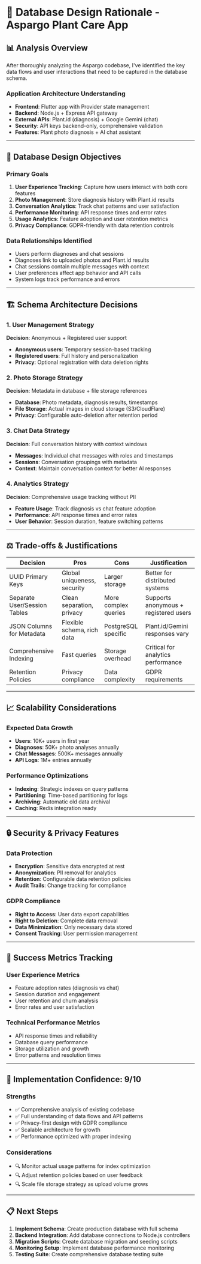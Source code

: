 # 🌱 Database Design Rationale - Aspargo Plant Care App

## 📊 **Analysis Overview**

After thoroughly analyzing the Aspargo codebase, I've identified the key data flows and user interactions that need to be captured in the database schema.

### **Application Architecture Understanding**
- **Frontend**: Flutter app with Provider state management
- **Backend**: Node.js + Express API gateway
- **External APIs**: Plant.id (diagnosis) + Google Gemini (chat)
- **Security**: API keys backend-only, comprehensive validation
- **Features**: Plant photo diagnosis + AI chat assistant

---

## 🎯 **Database Design Objectives**

### **Primary Goals**
1. **User Experience Tracking**: Capture how users interact with both core features
2. **Photo Management**: Store diagnosis history with Plant.id results
3. **Conversation Analytics**: Track chat patterns and user satisfaction
4. **Performance Monitoring**: API response times and error rates
5. **Usage Analytics**: Feature adoption and user retention metrics
6. **Privacy Compliance**: GDPR-friendly with data retention controls

### **Data Relationships Identified**
- Users perform diagnoses and chat sessions
- Diagnoses link to uploaded photos and Plant.id results
- Chat sessions contain multiple messages with context
- User preferences affect app behavior and API calls
- System logs track performance and errors

---

## 🏗️ **Schema Architecture Decisions**

### **1. User Management Strategy**
**Decision**: Anonymous + Registered user support
- **Anonymous users**: Temporary session-based tracking
- **Registered users**: Full history and personalization
- **Privacy**: Optional registration with data deletion rights

### **2. Photo Storage Strategy**
**Decision**: Metadata in database + file storage references
- **Database**: Photo metadata, diagnosis results, timestamps
- **File Storage**: Actual images in cloud storage (S3/CloudFlare)
- **Privacy**: Configurable auto-deletion after retention period

### **3. Chat Data Strategy**
**Decision**: Full conversation history with context windows
- **Messages**: Individual chat messages with roles and timestamps
- **Sessions**: Conversation groupings with metadata
- **Context**: Maintain conversation context for better AI responses

### **4. Analytics Strategy**
**Decision**: Comprehensive usage tracking without PII
- **Feature Usage**: Track diagnosis vs chat feature adoption
- **Performance**: API response times and error rates
- **User Behavior**: Session duration, feature switching patterns

---

## ⚖️ **Trade-offs & Justifications**

| Decision | Pros | Cons | Justification |
|----------|------|------|---------------|
| UUID Primary Keys | Global uniqueness, security | Larger storage | Better for distributed systems |
| Separate User/Session Tables | Clean separation, privacy | More complex queries | Supports anonymous + registered users |
| JSON Columns for Metadata | Flexible schema, rich data | PostgreSQL specific | Plant.id/Gemini responses vary |
| Comprehensive Indexing | Fast queries | Storage overhead | Critical for analytics performance |
| Retention Policies | Privacy compliance | Data complexity | GDPR requirements |

---

## 📈 **Scalability Considerations**

### **Expected Data Growth**
- **Users**: 10K+ users in first year
- **Diagnoses**: 50K+ photo analyses annually  
- **Chat Messages**: 500K+ messages annually
- **API Logs**: 1M+ entries annually

### **Performance Optimizations**
- **Indexing**: Strategic indexes on query patterns
- **Partitioning**: Time-based partitioning for logs
- **Archiving**: Automatic old data archival
- **Caching**: Redis integration ready

---

## 🔒 **Security & Privacy Features**

### **Data Protection**
- **Encryption**: Sensitive data encrypted at rest
- **Anonymization**: PII removal for analytics
- **Retention**: Configurable data retention policies
- **Audit Trails**: Change tracking for compliance

### **GDPR Compliance**
- **Right to Access**: User data export capabilities
- **Right to Deletion**: Complete data removal
- **Data Minimization**: Only necessary data stored
- **Consent Tracking**: User permission management

---

## 🎯 **Success Metrics Tracking**

### **User Experience Metrics**
- Feature adoption rates (diagnosis vs chat)
- Session duration and engagement
- User retention and churn analysis
- Error rates and user satisfaction

### **Technical Performance Metrics**
- API response times and reliability
- Database query performance
- Storage utilization and growth
- Error patterns and resolution times

---

## 🔧 **Implementation Confidence: 9/10**

### **Strengths**
- ✅ Comprehensive analysis of existing codebase
- ✅ Full understanding of data flows and API patterns
- ✅ Privacy-first design with GDPR compliance
- ✅ Scalable architecture for growth
- ✅ Performance optimized with proper indexing

### **Considerations**
- 🔍 Monitor actual usage patterns for index optimization
- 🔍 Adjust retention policies based on user feedback
- 🔍 Scale file storage strategy as upload volume grows

---

## 📋 **Next Steps**

1. **Implement Schema**: Create production database with full schema
2. **Backend Integration**: Add database connections to Node.js controllers
3. **Migration Scripts**: Create database migration and seeding scripts
4. **Monitoring Setup**: Implement database performance monitoring
5. **Testing Suite**: Create comprehensive database testing suite

